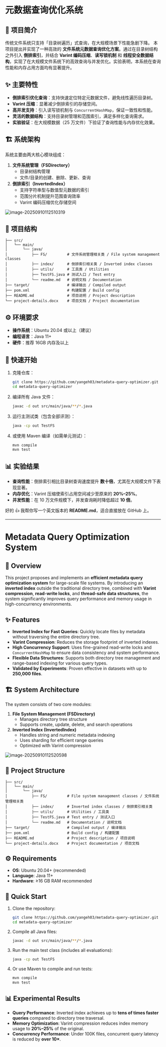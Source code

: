 # 元数据查询优化系统

## 📖 项目简介

传统文件系统只支持「目录树遍历」式查询，在大规模场景下性能急剧下降。  本项目提出并实现了一种高效的 **文件系统元数据查询优化方案**。通过在目录树结构之外引入 **倒排索引**，并结合 **Varint 编码压缩**、**读写锁机制** 和 **线程安全数据结构**，实现了在大规模文件系统下的高效查询与并发优化。实验表明，本系统在查询性能和内存占用方面均有显著提升。

## ✨ 主要特性

- **倒排索引优化查询**：支持快速定位特定元数据文件，避免线性遍历目录树。
- **Varint 压缩**：显著减少倒排索引的存储空间。
- **高并发支持**：引入读写锁机制与 `ConcurrentHashMap`，保证一致性和性能。
- **灵活的数据结构**：支持目录树管理和范围索引，满足多样化查询需求。
- **实验验证**：在大规模数据（25 万文件）下验证了查询性能与内存优化效果。

## 🏗️ 系统架构

系统主要由两大核心模块组成：

1. **文件系统管理（FSDirectory）**
   - 目录树结构管理
   - 文件/目录的创建、删除、更新、查询
2. **倒排索引（InvertedIndex）**
   - 支持字符串型与数值型元数据的索引
   - 范围分片机制提升范围查询效率
   - Varint 编码压缩优化存储空间

![image-20250910112510319](./README.assets/image-20250910112510319.png)

## 📂 项目结构

```
├── src/
│   └── main/
│       └── java/
│           ├── FS/         # 文件系统管理相关类 / File system management classes
│           ├── index/      # 倒排索引相关类 / Inverted index classes
│           ├── utils/      # 工具类 / Utilities
│           ├── TestFS.java # 测试入口 / Test entry
│           └── readme.md   # 说明文档 / Documentation
├── target/                 # 编译输出 / Compiled output
├── pom.xml                 # 构建配置 / Build config
├── README.md               # 项目说明 / Project description
└── project-details.docx    # 项目文档 / Project documentation
```

## ⚙️ 环境要求

- **操作系统**：Ubuntu 20.04 或以上（建议）
- **编程语言**：Java 11+
- **硬件**：推荐 16GB 内存及以上

## 🚀 快速开始

1. 克隆仓库：

   ```bash
   git clone https://github.com/yangeh03/metadata-query-optimizer.git
   cd metadata-query-optimizer
   ```

2. 编译所有 Java 文件：

   ```bash
   javac -d out src/main/java/**/*.java
   ```

3. 运行主测试类（包含全部评测）：

   ```bash
   java -cp out TestFS
   ```

4. 或使用 Maven 编译（如需单元测试）：

   ```bash
   mvn compile
   mvn test
   ```

## 📊 实验结果

- **查询性能**：倒排索引相比目录树查询速度提升 **数十倍**，尤其在大规模文件下表现显著。
- **内存优化**：Varint 压缩使索引占用空间减少至原来的 **20%–25%**。
- **并发性能**：在 10 万文件规模下，并发查询耗时降低超过 **10 倍**。

好的 👍 我帮你写一个英文版本的 **README.md**，适合直接放在 GitHub 上。

------

# Metadata Query Optimization System

## 📖 Overview

This project proposes and implements an **efficient metadata query optimization system** for large-scale file systems.
 By introducing an **inverted index** outside the traditional directory tree, combined with **Varint compression**, **read-write locks**, and **thread-safe data structures**, the system significantly improves query performance and memory usage in high-concurrency environments.

## ✨ Features

- **Inverted Index for Fast Queries**: Quickly locate files by metadata without traversing the entire directory tree.
- **Varint Compression**: Reduces the storage footprint of inverted indexes.
- **High Concurrency Support**: Uses fine-grained read-write locks and `ConcurrentHashMap` to ensure data consistency and system performance.
- **Flexible Data Structures**: Supports both directory tree management and range-based indexing for various query types.
- **Validated by Experiments**: Proven effective in datasets with up to **250,000 files**.

## 🏗️ System Architecture

The system consists of two core modules:

1. **File System Management (FSDirectory)**
   - Manages directory tree structure
   - Supports create, update, delete, and search operations
2. **Inverted Index (InvertedIndex)**
   - Handles string and numeric metadata indexing
   - Uses sharding for efficient range queries
   - Optimized with Varint compression

![image-20250910112520598](./README.assets/image-20250910112520598.png)

## 📂 Project Structure

```
├── src/
│   └── main/
│       └── java/
│           ├── FS/         # File system management classes / 文件系统管理相关类
│           ├── index/      # Inverted index classes / 倒排索引相关类
│           ├── utils/      # Utilities / 工具类
│           ├── TestFS.java # Test entry / 测试入口
│           └── readme.md   # Documentation / 说明文档
├── target/                 # Compiled output / 编译输出
├── pom.xml                 # Build config / 构建配置
├── README.md               # Project description / 项目说明
└── project-details.docx    # Project documentation / 项目文档
```

## ⚙️ Requirements

- **OS**: Ubuntu 20.04+ (recommended)
- **Language**: Java 11+
- **Hardware**: ≥16 GB RAM recommended

## 🚀 Quick Start

1. Clone the repository:

   ```bash
   git clone https://github.com/yangeh03/metadata-query-optimizer.git
   cd metadata-query-optimizer
   ```

2. Compile all Java files:

   ```bash
   javac -d out src/main/java/**/*.java
   ```

3. Run the main test class (includes all evaluations):

   ```bash
   java -cp out TestFS
   ```

4. Or use Maven to compile and run tests:

   ```bash
   mvn compile
   mvn test
   ```

## 📊 Experimental Results

- **Query Performance**: Inverted index achieves up to **tens of times faster queries** compared to directory tree traversal.
- **Memory Optimization**: Varint compression reduces index memory usage to **20%–25%** of the original.
- **Concurrency Performance**: Under 100K files, concurrent query latency is reduced by **over 10×**.

